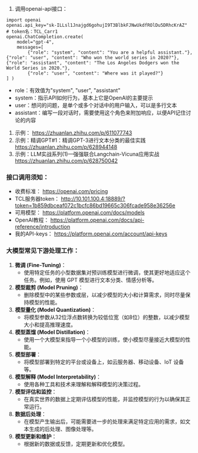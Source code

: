 1. 调用openai-api接口：
```
import openai
openai.api_key="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"
# token名：TCL_Carr1
openai.ChatCompletion.create(
	model="gpt-4",
	messages=[
		{"role": "system", "content": "You are a helpful assistant."}, {"role": "user", "content": "Who won the world series in 2020?"}, {"role": "assistant", "content": "The Los Angeles Dodgers won the World Series in 2020."},
		{"role": "user", "content": "Where was it played?"}
] )
```
- role：有效值为"system", "user", "assistant"
- system：指示API如何行为，基本上它是OpenAI的主要提示
- user：想问的问题，是单个或多个对话中的用户输入，可以是多行文本
- assistant：编写一段对话时，需要使用这个角色来附加响应，以便API记住讨论的内容
1. 示例： https://zhuanlan.zhihu.com/p/611077743
2. 示例：精调GPT#1：精调GPT-3进行文本分类的最佳实践 https://zhuanlan.zhihu.com/p/628944148
3. 示例：LLM实战系列(1)—强强联合Langchain-Vicuna应用实战 https://zhuanlan.zhihu.com/p/628750042

### 接口调用须知：
- 收费标准： https://openai.com/pricing
- TCL服务器token： http://10.101.100.4:18889/?token=1b859dbceaf072c1bcfc86bd19665c306fcade958e36256e
- 可用模型： https://platform.openai.com/docs/models
- OpenAI教程： https://platform.openai.com/docs/api-reference/introduction
- 我的API-keys： https://platform.openai.com/account/api-keys
### 大模型常见下游处理工作：
1. **微调 (Fine-Tuning)**：
    - 使用特定任务的小型数据集对预训练模型进行微调，使其更好地适应这个任务。例如，使用 GPT 模型进行文本分类、情感分析等。
2. **模型裁剪 (Model Pruning)**：
    - 删除模型中的某些参数或层，以减少模型的大小和计算需求，同时尽量保持模型的性能。
3. **模型量化 (Model Quantization)**：
    - 将模型参数从32位浮点数转换为较低位宽（如8位）的整数，以减少模型大小和提高推理速度。
4. **模型蒸馏 (Model Distillation)**：
    - 使用一个大模型来指导一个小模型的训练，使小模型尽量接近大模型的性能。
5. **模型部署**：
    - 将模型部署到特定的平台或设备上，如云服务器、移动设备、IoT 设备等。
6. **模型解释 (Model Interpretability)**：
    - 使用各种工具和技术来理解和解释模型的决策过程。
7. **模型评估和监控**：
    - 在真实世界的数据上定期评估模型的性能，并监控模型的行为以确保其正常运行。
8. **数据后处理**：
    - 在模型产生输出后，可能需要进一步的处理来满足特定应用的需求，如文本生成的后处理、图像处理等。
9. **模型更新和维护**：
    - 根据新的数据或反馈，定期更新和优化模型。


